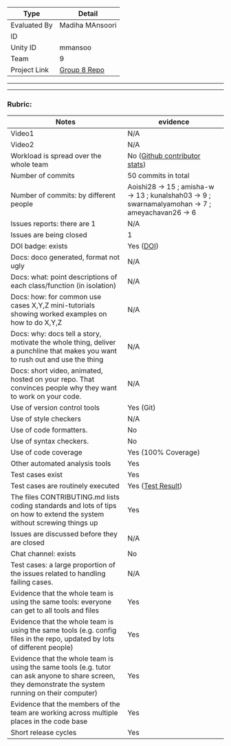 |Type| Detail|
|--------|-------|
| Evaluated By | Madiha MAnsoori |
| ID |  |
| Unity ID | mmansoo |
| Team | 9 |
| Project Link | [Group 8 Repo](https://github.com/Aoishi28/CSC510_Group8_HW2) |

******
******

### Rubric:


|Notes|evidence|
|-----|---------|
|Video1| N/A | 
|Video2| N/A | 
|Workload is spread over the whole team | No ([Github contributor stats](https://github.com/team-12-csc-510/hw2/graphs/contributors)) |
|Number of commits| 50 commits in total |
|Number of commits: by different people| Aoishi28 -> 15 ; amisha-w -> 13 ; kunalshah03 -> 9 ; swarnamalyamohan -> 7 ; ameyachavan26 -> 6 |
|Issues reports: there are 1| N/A |
|Issues are being closed| 1 |
|DOI badge: exists| Yes ([DOI](https://zenodo.org/record/7069232#.YzYqEHbMK3A)) |
|Docs: doco generated, format not ugly | N/A |
|Docs: what: point descriptions of each class/function (in isolation) | N/A |
|Docs: how: for common use cases X,Y,Z mini-tutorials showing worked examples on how to do X,Y,Z| N/A | 
|Docs: why: docs tell a story, motivate the whole thing, deliver a punchline that makes you want to rush out and use the thing| N/A |
|Docs: short video, animated, hosted on your repo. That convinces people why they want to work on your code.| N/A |
|Use of version control tools| Yes (Git) |
|Use of style checkers | N/A |
|Use of code formatters. | No  |
|Use of syntax checkers. | No  |
|Use of code coverage | Yes (100% Coverage) |
|Other automated analysis tools| Yes |
|Test cases exist| Yes |
|Test cases are routinely executed| Yes ([Test Result](https://github.com/Aoishi28/CSC510_Group8_HW2/actions))|
|The files CONTRIBUTING.md lists coding standards and lots of tips on how to extend the system without screwing things up| Yes |
|Issues are discussed before they are closed| N/A |
|Chat channel: exists| No |
|Test cases: a large proportion of the issues related to handling failing cases.| N/A |
|Evidence that the whole team is using the same tools: everyone can get to all tools and files| Yes |
|Evidence that the whole team is using the same tools (e.g. config files in the repo, updated by lots of different people)| Yes |
|Evidence that the whole team is using the same tools (e.g. tutor can ask anyone to share screen, they demonstrate the system running on their computer)| Yes |
|Evidence that the members of the team are working across multiple places in the code base| Yes |
|Short release cycles | Yes |